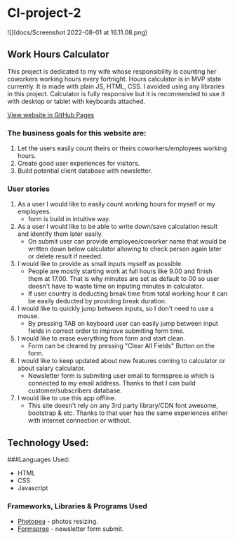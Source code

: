 # CI-project-2

![](docs/Screenshot 2022-08-01 at 16.11.08.png)

## Work Hours Calculator
This project is dedicated to my wife whose responsibility is counting her coworkers working hours every fortnight.
Hours calculator is in MVP state currently. It is made with plain JS, HTML, CSS.
I avoided using any libraries in this project. Calculator is fully responsive but it is recommended to use it with desktop or tablet with keyboards attached.

[View website in GitHub Pages](https://mich1991.github.io/CI-project-2)

### The business goals for this website are:

1. Let the users easily count theirs or theirs coworkers/employees working hours.
2. Create good user experiences for visitors.
3. Build potential client database with newsletter.

### User stories

1. As a user I would like to easily count working hours for myself or my employees.
    +  form is build in intuitive way. 
2. As a user I would like to be able to write down/save calculation result and identify them later easily.
    + On submit user can provide employee/coworker name that would be written down below calculator allowing to check person again later or delete result if needed.
3. I would like to provide as small inputs myself as possible.
    + People are mostly starting work at full hours like 9.00 and finish them at 17.00. That is why minutes are set as default to 00 so user doesn't have to waste time on inputing minutes in calculator.
    + If user country is deducting break time from total working hour it can be easily deducted by providing break duration.
4. I would like to quickly jump between inputs, so I don't need to use a mouse.
    + By pressing TAB on keyboard user can easily jump between input fields in correct order to improve submiting form time.
5. I would like to erase everything from form and start clean.
    + Form can be cleared by pressing "Clear All Fields" Button on the form.
6. I would like to keep updated about new features coming to calculator or about salary calculator.
    + Newsletter form is submiting user email to formspree.io which is connected to my email address. Thanks to that I can build customer/subscribers database.
7. I would like to use this app offline.
    + This site doesn't rely on any 3rd party library/CDN font awesome, bootstrap & etc. Thanks to that user has the same experiences either with internet connection or without.

## Technology Used:

###Languages Used:
+ HTML
+ CSS
+ Javascript

### Frameworks, Libraries & Programs Used
+ [Photopea](https://www.photopea.com/) - photos resizing.
+ [Formspree](https://formspree.io/) - newsletter form submit.





